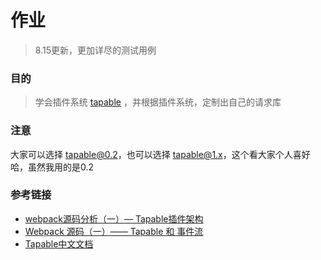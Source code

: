 # 作业

> 8.15更新，更加详尽的测试用例

### 目的

> 学会插件系统 [tapable](https://github.com/webpack/tapable) ，并根据插件系统，定制出自己的请求库


### 注意

大家可以选择 tapable@0.2，也可以选择 tapable@1.x，这个看大家个人喜好哈，虽然我用的是0.2


### 参考链接
- [webpack源码分析（一）— Tapable插件架构](https://www.jianshu.com/p/01a606c97d76)
- [Webpack 源码（一）—— Tapable 和 事件流](https://yq.aliyun.com/jsarticle/19346)
- [Tapable中文文档](https://www.jianshu.com/p/c71393db6287)
